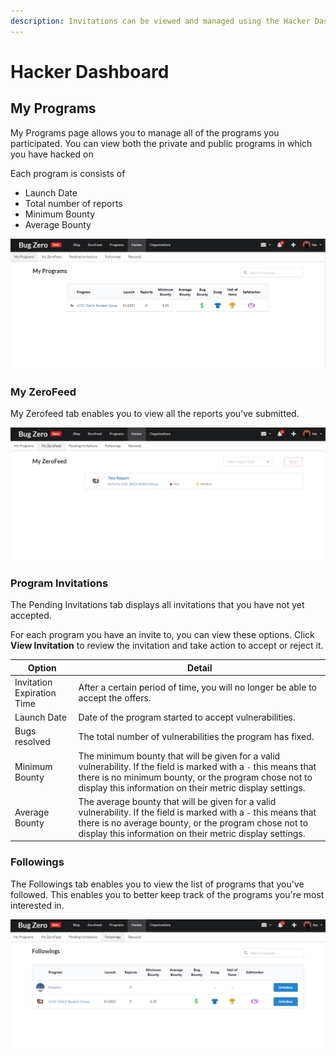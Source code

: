 ```yaml
---
description: Invitations can be viewed and managed using the Hacker Dashboard.
---
```


# Hacker Dashboard

## My Programs <a href="#my-programs" id="my-programs"></a>

My Programs page allows you to manage all of the programs you participated. You can view both the private and public programs in which you have hacked on

Each program is consists of

* Launch Date
* Total number of reports
* Minimum Bounty
* Average Bounty

![My Programs](<../../.gitbook/assets/image (1).png>)

### My ZeroFeed

My Zerofeed tab enables you to view all the reports you've submitted.&#x20;

![My ZeroFeed](<../../.gitbook/assets/image (2).png>)

### Program Invitations

The Pending Invitations tab displays all invitations that you have not yet accepted.

For each program you have an invite to, you can view these options. Click **View Invitation** to review the invitation and take action to accept or reject it.

| Option                     | Detail                                                                                                                                                                                                                                |
| -------------------------- | ------------------------------------------------------------------------------------------------------------------------------------------------------------------------------------------------------------------------------------- |
| Invitation Expiration Time | After a certain period of time, you will no longer be able to accept the offers.                                                                                                                                                      |
| Launch Date                | Date of the program started to accept vulnerabilities.                                                                                                                                                                                |
| Bugs resolved              | The total number of vulnerabilities the program has fixed.                                                                                                                                                                            |
| Minimum Bounty             | The minimum bounty that will be given for a valid vulnerability. If the field is marked with a `-` this means that there is no minimum bounty, or the program chose not to display this information on their metric display settings. |
| Average Bounty             | The average bounty that will be given for a valid vulnerability. If the field is marked with a `-` this means that there is no average bounty, or the program chose not to display this information on their metric display settings. |

### Followings

The Followings tab enables you to view the list of programs that you've followed. This enables you to better keep track of the programs you're most interested in.

![Followings](<../../.gitbook/assets/image (3).png>)
